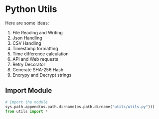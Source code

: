 # Python Utils

Here are some ideas:
1. File Reading and Writing
2. Json Handling
3. CSV Handling
4. Timestamp formatting
5. Time difference calculation
6. API and Web requests
7. Retry Decorator
8. Generate SHA-256 Hash
9. Encrypy and Decrypt strings

## Import Module
```python
# Import the module
sys.path.append(os.path.dirname(os.path.dirname("utils/utils.py")))
from utils import *
```